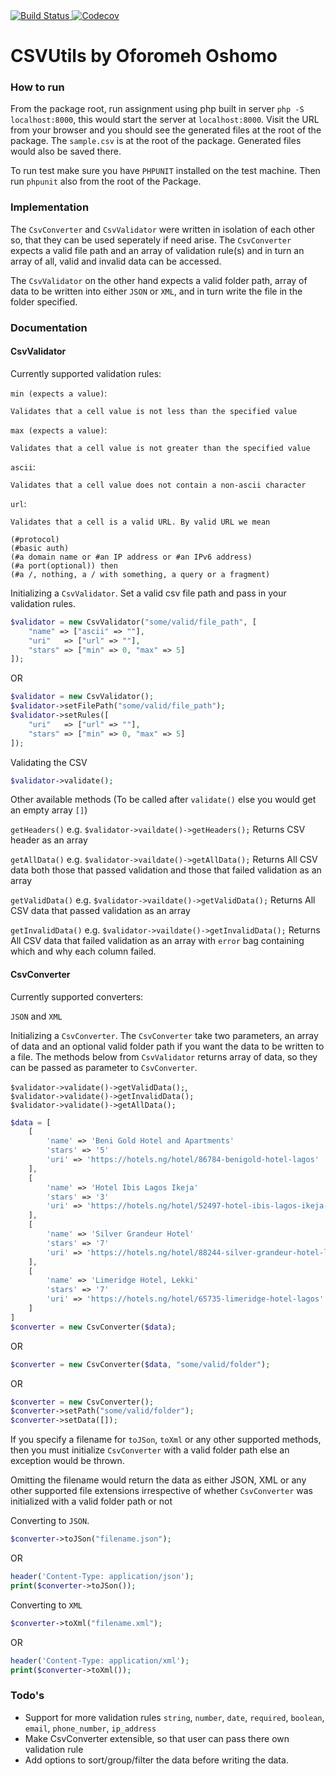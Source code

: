 <a href="https://travis-ci.org/hoshomoh/CSVUtils">
    <img src="https://travis-ci.org/hoshomoh/CSVUtils.svg" alt="Build Status">
</a>
<a href="https://codecov.io/gh/hoshomoh/CSVUtils">
    <img src="https://codecov.io/gh/hoshomoh/CSVUtils/branch/master/graph/badge.svg" alt="Codecov" />
</a>

# CSVUtils by Oforomeh Oshomo

### How to run

From the package root, run assignment using php built in server `php -S localhost:8000`, this would start the server at `localhost:8000`. Visit the URL from your browser and you should see the generated files at the root of the package.
The `sample.csv` is at the root of the package. Generated files would also be saved there.

To run test make sure you have `PHPUNIT` installed on the test machine. Then run `phpunit` also from the root of the Package.

### Implementation

The `CsvConverter` and `CsvValidator` were written in isolation of each other so, that they can be used seperately if need arise. The `CsvConverter` expects a valid file path and an array of validation rule(s) and in turn an array of all, valid and invalid data can be accessed. 

The `CsvValidator` on the other hand expects a valid folder path, array of data to be written into either `JSON` or `XML`, and in turn write the file in the folder specified.

### Documentation

#### CsvValidator

Currently supported validation rules:

`min (expects a value)`:
```
Validates that a cell value is not less than the specified value
```
`max (expects a value)`:    
```
Validates that a cell value is not greater than the specified value
```
`ascii`:  
```
Validates that a cell value does not contain a non-ascii character
```
`url`:    
```
Validates that a cell is a valid URL. By valid URL we mean 

(#protocol) 
(#basic auth) 
(#a domain name or #an IP address or #an IPv6 address) 
(#a port(optional)) then 
(#a /, nothing, a / with something, a query or a fragment)

```

Initializing a `CsvValidator`. Set a valid csv file path and pass in your validation rules.
```php
$validator = new CsvValidator("some/valid/file_path", [
    "name" => ["ascii" => ""],
    "uri"   => ["url" => ""],
    "stars" => ["min" => 0, "max" => 5]
]);
```

OR

```php
$validator = new CsvValidator();
$validator->setFilePath("some/valid/file_path");
$validator->setRules([
    "uri"   => ["url" => ""],
    "stars" => ["min" => 0, "max" => 5]
]);
```

Validating the CSV

```php
$validator->validate();
```

Other available methods (To be called after `validate()` else you would get an empty array `[]`)

`getHeaders()` e.g. `$validator->vaildate()->getHeaders();`
Returns CSV header as an array

`getAllData()` e.g. `$validator->vaildate()->getAllData();`
Returns All CSV data both those that passed validation and those that failed validation as an array

`getValidData()` e.g. `$validator->vaildate()->getValidData();`
Returns All CSV data that passed validation as an array

`getInvalidData()` e.g. `$validator->vaildate()->getInvalidData();`
Returns All CSV data that failed validation as an array with `error` bag containing which and why each column failed.

#### CsvConverter

Currently supported converters:

`JSON` and `XML`

Initializing a `CsvConverter`. The `CsvConverter` take two parameters, an array of data and an optional valid folder path if you want the data to be written to a file. The methods below from `CsvValidator` returns array of data, so they can be passed as parameter to `CsvConverter`. 

`$validator->validate()->getValidData();`, <br>
`$validator->validate()->getInvalidData();` <br>
`$validator->validate()->getAllData();`

```php
$data = [
    [
        'name' => 'Beni Gold Hotel and Apartments'
        'stars' => '5'
        'uri' => 'https://hotels.ng/hotel/86784-benigold-hotel-lagos'
    ],
    [
        'name' => 'Hotel Ibis Lagos Ikeja'
        'stars' => '3'
        'uri' => 'https://hotels.ng/hotel/52497-hotel-ibis-lagos-ikeja-lagos'
    ],
    [
        'name' => 'Silver Grandeur Hotel'
        'stars' => '7'
        'uri' => 'https://hotels.ng/hotel/88244-silver-grandeur-hotel-lagos'
    ],
    [
        'name' => 'Limeridge Hotel, Lekki'
        'stars' => '7'
        'uri' => 'https://hotels.ng/hotel/65735-limeridge-hotel-lagos'
    ]
]
$converter = new CsvConverter($data);
```

OR

```php
$converter = new CsvConverter($data, "some/valid/folder");
```

OR

```php
$converter = new CsvConverter();
$converter->setPath("some/valid/folder");
$converter->setData([]);
```

If you specify a filename for `toJSon`, `toXml` or any other supported methods, then you must initialize `CsvConverter` with a valid folder path else an exception would be thrown. 

Omitting the filename would return the data as either JSON, XML or any other supported file extensions irrespective of whether `CsvConverter` was initialized with a valid folder path or not

Converting to `JSON`. 

```php
$converter->toJSon("filename.json");
```

OR

```php
header('Content-Type: application/json');
print($converter->toJSon());
```

Converting to `XML`
```php
$converter->toXml("filename.xml");
```

OR

```php
header('Content-Type: application/xml');
print($converter->toXml());
```

### Todo's

 - Support for more validation rules `string`, `number`, `date`, `required`, `boolean`, `email`, `phone_number`, `ip_address`
 - Make CsvConverter extensible, so that user can pass there own validation rule
 - Add	options	to	sort/group/filter the data before writing the data.
